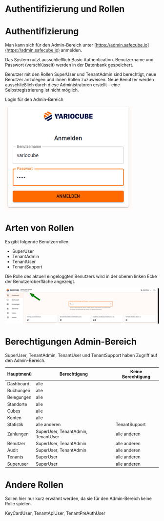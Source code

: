 # Authentifizierung und Rollen

# Authentifizierung

Man kann sich für den Admin-Bereich unter [https://admin.safecube.io](https://admin.safecube.io) anmelden.

Das System nutzt ausschließlich Basic Authentication. Benutzername und Passwort (verschlüsselt) werden  in der Datenbank gespeichert.

Benutzer mit den Rollen SuperUser und TenantAdmin sind berechtigt, neue Benutzer anzulegen und ihnen Rollen zuzuweisen. Neue Benutzer werden ausschließlich durch diese Administratoren erstellt – eine Selbstregistrierung ist nicht möglich.

Login für den Admin-Bereich

![grafik.png](assets/authentifizierung-und-rollen/grafik.png)

# Arten von Rollen

Es gibt folgende Benutzerrollen:

- SuperUser
- TenantAdmin
- TenantUser
- TenantSupport

Die Rolle des aktuell eingeloggten Benutzers wird in der oberen linken Ecke der Benutzeroberfläche angezeigt.

![grafik.png](assets/authentifizierung-und-rollen/grafik1.png)

# Berechtigungen Admin-Bereich

SuperUser, TenantAdmin, TenantUser und TenantSupport haben Zugriff auf den Admin-Bereich.

| Hauptmenü | Berechtigung | Keine Berechtigung |
| --- | --- | --- |
| Dashboard | alle |  |
| Buchungen | alle |  |
| Belegungen | alle  |  |
| Standorte | alle |  |
| Cubes | alle |  |
| Konten | alle |  |
| Statistik | alle anderen | TenantSupport |
| Zahlungen | SuperUser, TenantAdmin, TenantUser | alle anderen |
| Benutzer | SuperUser, TenantAdmin | alle anderen |
| Audit | SuperUser, TenantAdmin | alle anderen |
| Tenants | SuperUser | alle anderen |
| Superuser | SuperUser | alle anderen |

# Andere Rollen

Sollen hier nur kurz erwähnt werden, da sie für den Admin-Bereich keine Rolle spielen.

KeyCardUser, TenantApiUser, TenantPreAuthUser